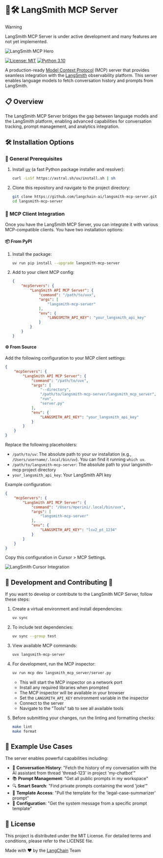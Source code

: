# 🦜🛠️ LangSmith MCP Server

> [!WARNING]
> LangSmith MCP Server is under active development and many features are not yet implemented.


![LangSmith MCP Hero](https://raw.githubusercontent.com/langchain-ai/langsmith-mcp-server/refs/heads/main/docs/assets/langsmith_mcp_hero.png)

[![License: MIT](https://img.shields.io/badge/License-MIT-yellow.svg)](https://opensource.org/licenses/MIT)
[![Python 3.10](https://img.shields.io/badge/python-3.10-blue.svg)](https://www.python.org/downloads/release/python-3100/)

A production-ready [Model Context Protocol](https://modelcontextprotocol.io/introduction) (MCP) server that provides seamless integration with the [LangSmith](https://smith.langchain.com) observability platform. This server enables language models to fetch conversation history and prompts from LangSmith.

## 📋 Overview

The LangSmith MCP Server bridges the gap between language models and the LangSmith platform, enabling advanced capabilities for conversation tracking, prompt management, and analytics integration.

## 🛠️ Installation Options

### 📝 General Prerequisites

1. Install [uv](https://github.com/astral-sh/uv) (a fast Python package installer and resolver):
   ```bash
   curl -LsSf https://astral.sh/uv/install.sh | sh
   ```

2. Clone this repository and navigate to the project directory:
   ```bash
   git clone https://github.com/langchain-ai/langsmith-mcp-server.git
   cd langsmith-mcp-server
   ```

### 🔌 MCP Client Integration

Once you have the LangSmith MCP Server, you can integrate it with various MCP-compatible clients. You have two installation options:

#### 📦 From PyPI

1. Install the package:
   ```bash
   uv run pip install --upgrade langsmith-mcp-server
   ```

2. Add to your client MCP config:
   ```json
   {
       "mcpServers": {
           "LangSmith API MCP Server": {
               "command": "/path/to/uvx",
               "args": [
                   "langsmith-mcp-server"
               ],
               "env": {
                   "LANGSMITH_API_KEY": "your_langsmith_api_key"
               }
           }
       }
   }
   ```

#### ⚙️ From Source

Add the following configuration to your MCP client settings:

```json
{
    "mcpServers": {
        "LangSmith API MCP Server": {
            "command": "/path/to/uvx",
            "args": [
                "--directory",
                "/path/to/langsmith-mcp-server/langsmith_mcp_server",
                "run",
                "server.py"
            ],
            "env": {
                "LANGSMITH_API_KEY": "your_langsmith_api_key"
            }
        }
    }
}
```

Replace the following placeholders:
- `/path/to/uv`: The absolute path to your uv installation (e.g., `/Users/username/.local/bin/uv`). You can find it running `which uv`.
- `/path/to/langsmith-mcp-server`: The absolute path to your langsmith-mcp project directory
- `your_langsmith_api_key`: Your LangSmith API key

Example configuration:
```json
{
    "mcpServers": {
        "LangSmith API MCP Server": {
            "command": "/Users/mperini/.local/bin/uvx",
            "args": [
                "langsmith-mcp-server"
            ],
            "env": {
                "LANGSMITH_API_KEY": "lsv2_pt_1234"
            }
        }
    }
}
```

Copy this configuration in Cursor > MCP Settings.

![LangSmith Cursor Integration](docs/assets/cursor_mcp.png)

## 🧪 Development and Contributing 🤝

If you want to develop or contribute to the LangSmith MCP Server, follow these steps:

1. Create a virtual environment and install dependencies:
   ```bash
   uv sync
   ```

2. To include test dependencies:
   ```bash
   uv sync --group test
   ```

3. View available MCP commands:
   ```bash
   uvx langsmith-mcp-server
   ```

4. For development, run the MCP inspector:
   ```bash
   uv run mcp dev langsmith_mcp_server/server.py
   ```
   - This will start the MCP inspector on a network port
   - Install any required libraries when prompted
   - The MCP inspector will be available in your browser
   - Set the `LANGSMITH_API_KEY` environment variable in the inspector
   - Connect to the server
   - Navigate to the "Tools" tab to see all available tools

5. Before submitting your changes, run the linting and formatting checks:
   ```bash
   make lint
   make format
   ```

## 🚀 Example Use Cases

The server enables powerful capabilities including:

- 💬 **Conversation History**: "Fetch the history of my conversation with the AI assistant from thread 'thread-123' in project 'my-chatbot'"
- 📚 **Prompt Management**: "Get all public prompts in my workspace"
- 🔍 **Smart Search**: "Find private prompts containing the word 'joke'"
- 📝 **Template Access**: "Pull the template for the 'legal-case-summarizer' prompt"
- 🔧 **Configuration**: "Get the system message from a specific prompt template"

## 📄 License

This project is distributed under the MIT License. For detailed terms and conditions, please refer to the LICENSE file.


Made with ❤️ by the [LangChain](https://langchain.com) Team
